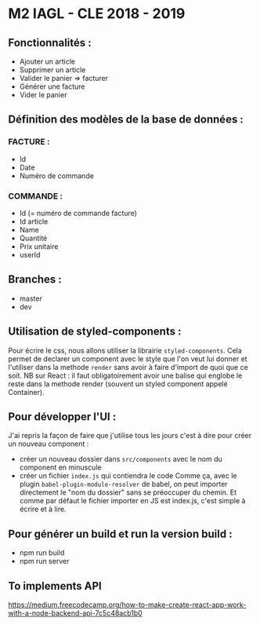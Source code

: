# M2 IAGL - CLE 2018 - 2019

## Fonctionnalités :

- Ajouter un article
- Supprimer un article
- Valider le panier => facturer
- Générer une facture
- Vider le panier

## Définition des modèles de la base de données :

### FACTURE :

- Id
- Date
- Numéro de commande

### COMMANDE :

- Id (= numéro de commande facture)
- Id article
- Name
- Quantité
- Prix unitaire
- userId

## Branches :

- master
- dev

## Utilisation de styled-components :

Pour écrire le css, nous allons utiliser la librairie `styled-components`. Cela permet de declarer un component avec le style que l'on veut lui donner et l'utiliser dans la methode `render` sans avoir à faire d'import de quoi que ce soit.
NB sur React : il faut obligatoirement avoir une balise qui englobe le reste dans la methode render (souvent un styled component appelé Container).

## Pour développer l'UI :

J'ai repris la façon de faire que j'utilise tous les jours c'est à dire pour créer un nouveau component :

- créer un nouveau dossier dans `src/components` avec le nom du component en minuscule
- créer un fichier `index.js` qui contiendra le code
  Comme ça, avec le plugin `babel-plugin-module-resolver` de babel, on peut importer directement le "nom du dossier" sans se préoccuper du chemin. Et comme par défaut le fichier importer en JS est index.js, c'est simple à écrire et à lire.

## Pour générer un build et run la version build :

- npm run build
- npm run server

## To implements API

https://medium.freecodecamp.org/how-to-make-create-react-app-work-with-a-node-backend-api-7c5c48acb1b0
